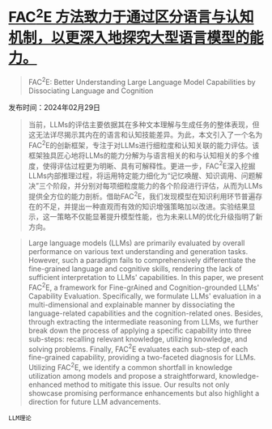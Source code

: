 # [FAC$^2$E 方法致力于通过区分语言与认知机制，以更深入地探究大型语言模型的能力。](https://arxiv.org/abs/2403.00126)

> FAC$^2$E: Better Understanding Large Language Model Capabilities by Dissociating Language and Cognition

发布时间：2024年02月29日

> 当前，LLMs的评估主要依据其在多种文本理解与生成任务的整体表现，但这无法详尽揭示其内在的语言和认知技能差异。为此，本文引入了一个名为FAC$^2$E的创新框架，专注于对LLMs进行细粒度和认知关联的能力评估。该框架独具匠心地将LLMs的能力分解为与语言相关的和与认知相关的多个维度，使得评估过程更为明晰、具有可解释性。更进一步，FAC$^2$E深入挖掘LLMs内部推理过程，将运用特定能力细化为“记忆唤醒、知识调用、问题解决”三个阶段，并分别对每项细粒度能力的各个阶段进行评估，从而为LLMs提供全方位的能力剖析。借助FAC$^2$E，我们发现模型在知识利用环节普遍存在的不足，并提出一种直观而有效的知识增强策略加以改进。实验结果显示，这一策略不仅能显著提升模型性能，也为未来LLM的优化升级指明了新方向。

> Large language models (LLMs) are primarily evaluated by overall performance on various text understanding and generation tasks. However, such a paradigm fails to comprehensively differentiate the fine-grained language and cognitive skills, rendering the lack of sufficient interpretation to LLMs' capabilities. In this paper, we present FAC$^2$E, a framework for Fine-grAined and Cognition-grounded LLMs' Capability Evaluation. Specifically, we formulate LLMs' evaluation in a multi-dimensional and explainable manner by dissociating the language-related capabilities and the cognition-related ones. Besides, through extracting the intermediate reasoning from LLMs, we further break down the process of applying a specific capability into three sub-steps: recalling relevant knowledge, utilizing knowledge, and solving problems. Finally, FAC$^2$E evaluates each sub-step of each fine-grained capability, providing a two-faceted diagnosis for LLMs. Utilizing FAC$^2$E, we identify a common shortfall in knowledge utilization among models and propose a straightforward, knowledge-enhanced method to mitigate this issue. Our results not only showcase promising performance enhancements but also highlight a direction for future LLM advancements.

`LLM理论`
